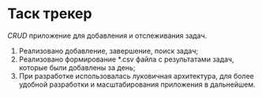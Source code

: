 # Таск трекер
*CRUD* приложение для добавления и отслеживания задач.
1. Реализовано добавление, завершение, поиск задач;
2. Реализовано формирование *.csv файла с результатами задач, которые были добавлены за день;
3. При разработке использовалась луковичная архитектура, для более удобной разработки и масштабирования приложения в дальнейшем.

